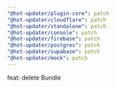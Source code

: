 ```yaml
---
"@hot-updater/plugin-core": patch
"@hot-updater/cloudflare": patch
"@hot-updater/standalone": patch
"@hot-updater/console": patch
"@hot-updater/firebase": patch
"@hot-updater/postgres": patch
"@hot-updater/supabase": patch
"@hot-updater/mock": patch
---
```


feat: delete Bundle
